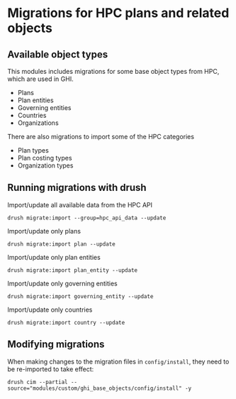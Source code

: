 # Migrations for HPC plans and related objects #

## Available object types ##

This modules includes migrations for some base object types from HPC, which are used in GHI.

- Plans
- Plan entities
- Governing entities
- Countries
- Organizations

There are also migrations to import some of the HPC categories

- Plan types
- Plan costing types
- Organization types


## Running migrations with drush ##

Import/update all available data from the HPC API

```drush migrate:import --group=hpc_api_data --update```

Import/update only plans

```drush migrate:import plan --update```

Import/update only plan entities

```drush migrate:import plan_entity --update```

Import/update only governing entities

```drush migrate:import governing_entity --update```

Import/update only countries

```drush migrate:import country --update```


## Modifying migrations ##
When making changes to the migration files in `config/install`, they need to be re-imported to take effect:

```drush cim --partial --source="modules/custom/ghi_base_objects/config/install" -y```
